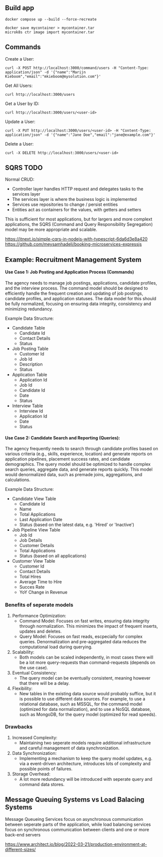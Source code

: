 ## Build app

```
docker compose up --build --force-recreate
```

```
docker save mycontainer > mycontainer.tar
microk8s ctr image import mycontainer.tar
```

## Commands

Create a User:

```
curl -X POST http://localhost:3000/command/users -H "Content-Type: application/json" -d '{"name":"Marijn Kieboom","email":"mkieboom@mysolution.com"}'
```

Get All Users:

```
curl http://localhost:3000/users
```

Get a User by ID:

```
curl http://localhost:3000/users/<user-id>
```

Update a User:

```
curl -X PUT http://localhost:3000/users/<user-id> -H "Content-Type: application/json" -d '{"name":"Jane Doe","email":"jane@example.com"}'
```

Delete a User:

```
curl -X DELETE http://localhost:3000/users/<user-id>
```

## SQRS TODO

Normal CRUD:

- Controller layer handles HTTP request and delegates tasks to the services layer
- The services layer is where the business logic is implemented
- Services use repositories to change / persist entities
- Entities act as containers for the values, with getters and setters

This is sufficient for most applications, but for largers and more complext applications, the SQRS (Command and Query Responsibility Segregation) model may be more appropriate and scalable.

https://itnext.io/simple-cqrs-in-nodejs-with-typescript-6da6d3e8a420
https://github.com/meysamhadeli/booking-microservices-expressjs

## Example: Recruitment Management System

#### Use Case 1: Job Posting and Application Process (Commands)

The agency needs to manage job postings, applications, candidate profiles, and the interview process. The command model should be designed to efficiently handle the frequent creation and updating of job postings, candidate profiles, and application statuses. The data model for this should be fully normalized, focusing on ensuring data integrity, consistency and minimizing redundancy.

Example Data Structure:

- Candidate Table
  - Candidate Id
  - Contact Details
  - Status
- Job Posting Table
  - Customer Id
  - Job Id
  - Description
  - Status
- Application Table
  - Application Id
  - Job Id
  - Candidate Id
  - Date
  - Status
- Interview Table
  - Interview Id
  - Application Id
  - Date
  - Status

#### Use Case 2: Candidate Search and Reporting (Queries):

The agency frequently needs to search through candidate profiles based on various criteria (e.g., skills, experience, location) and generate reports on application pipelines, placement success rates, and candidate demographics. The query model should be optimized to handle complex search queries, aggregate data, and generate reports quickly. This model would denormalized data, such as premade joins, aggregations, and calculations.

Example Data Structure:

- Candidate View Table
  - Candidate Id
  - Name
  - Total Applications
  - Last Application Date
  - Status (based on the latest data, e.g. 'Hired' or 'Inactive')
- Job Pipeline View Table
  - Job Id
  - Job Details
  - Customer Details
  - Total Applications
  - Status (based on all applications)
- Customer View Table
  - Customer Id
  - Contact Details
  - Total Hires
  - Average Time to Hire
  - Succes Rate
  - YoY Change in Revenue

### Benefits of seperate models

1. Performance Optimization:
   - Command Model: Focuses on fast writes, ensuring data integrity through normalization. This minimizes the impact of frequent inserts, updates and deletes.
   - Query Model: Focuses on fast reads, escpecially for complex queries. Denormalization and pre-aggregated data reduces the computational load during querying.
2. Scalability:
   - Both models can be scaled independently, in most cases there will be a lot more query-requests than command-requests (depends on the use case).
3. Eventual Consistency:
   - The query model can be eventually consistent, meaning however that there will be a delay.
4. Flexibility:
   - New tables in the existing data source would probably suffice, but it is possible to use different data sources. For example, to use a relational database, such as MSSQL, for the command model (optimized for data normalization), and to use a NoSQL database, such as MongoDB, for the query model (optimized for read speeds).

### Drawbacks

1. Increased Complexity:
   - Maintaining two seperate models require additional infrastructure and careful management of data synchronization.
2. Data Synchronization:
   - Implementing a mechanism to keep the query model updates, e.g. via a event-driven architecture, introduces lots of complexity and possible points of failures.
3. Storage Overhead:
   - A lot more redundancy will be introduced with seperate query and command data stores.

## Message Queuing Systems vs Load Balacing Systems

Message Queueing Services focus on asynchronous communication between seperate parts of the application, while load balancing services focus on synchronous communication between clients and one or more back-end servers

https://www.architect.io/blog/2022-03-21/production-environment-at-different-sizes/
